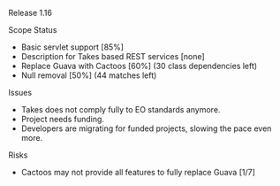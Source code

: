 Release 1.16

Scope Status
* Basic servlet support [85%]
* Description for Takes based REST services [none]
* Replace Guava with Cactoos [60%] (30 class dependencies left)
* Null removal [50%] (44 matches left)

Issues
* Takes does not comply fully to EO standards anymore.
* Project needs funding.
* Developers are migrating for funded projects, slowing the pace even more.
 

Risks
* Cactoos may not provide all features to fully replace Guava [1/7]

